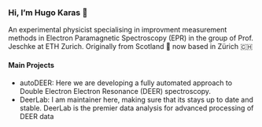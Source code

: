 ### Hi, I’m Hugo Karas 👋

An experimental physicist specialising in improvment measurement methods in Electron Paramagnetic Spectroscopy (EPR) in the group of Prof. Jeschke at ETH Zurich. Originally from Sc󠁿otland 🏴󠁧󠁢󠁳󠁣󠁴󠁿 now based in Zürich 🇨🇭


#### Main Projects

- autoDEER: Here we are developing a fully automated approach to Double Electron Electron Resonance (DEER) spectroscopy. 
- DeerLab: I am maintainer here, making sure that its stays up to date and stable. DeerLab is the premier data analysis for advanced processing of DEER data 

<!---
HKaras/HKaras is a ✨ special ✨ repository because its `README.md` (this file) appears on your GitHub profile.
You can click the Preview link to take a look at your changes.
--->

